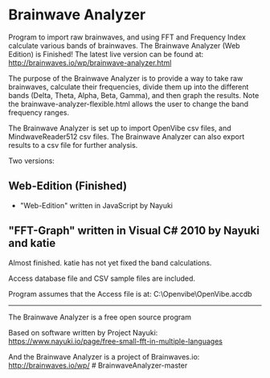 # Brainwave Analyzer
       
Program to import raw brainwaves, and using FFT and Frequency Index calculate various bands of brainwaves. The Brainwave Analyzer (Web Edition) is Finished! The latest live version can be found at:  http://brainwaves.io/wp/brainwave-analyzer.html

The purpose of the Brainwave Analyzer is to provide a way to take raw brainwaves, calculate their frequencies, divide them up into the different bands (Delta, Theta, Alpha, Beta, Gamma), and then graph the results. Note the brainwave-analyzer-flexible.html allows the user to change the band frequency ranges.

The Brainwave Analyzer is set up to import OpenVibe csv files, and MindwaveReader512 csv files. The Brainwave Analyzer can also export results to a csv file for further analysis. 

Two versions:

## Web-Edition  (Finished)

* "Web-Edition" written in JavaScript by Nayuki


## "FFT-Graph" written in Visual C# 2010 by Nayuki and katie

Almost finished. katie has not yet fixed the band calculations.

Access database file and CSV sample files are included.

Program assumes that the Access file is at: C:\Openvibe\OpenVibe.accdb

----

The Brainwave Analyzer is a free open source program 

Based on software written by Project Nayuki:
https://www.nayuki.io/page/free-small-fft-in-multiple-languages

And the Brainwave Analyzer is a project of Brainwaves.io:
http://brainwaves.io/wp/
#   B r a i n w a v e A n a l y z e r - m a s t e r  
 